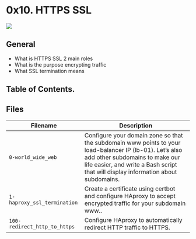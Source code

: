 # 0x10. HTTPS SSL

<img src="https://s3.amazonaws.com/intranet-projects-files/holbertonschool-sysadmin_devops/276/FlhGPEK.png">

## General

 * What is HTTPS SSL 2 main roles
 * What is the purpose encrypting traffic
 * What SSL termination means

## Table of Contents.

## Files


| Filename | Description |
| -------- | ----------- |
| `0-world_wide_web` | Configure your domain zone so that the subdomain www points to your load-balancer IP (lb-01). Let’s also add other subdomains to make our life easier, and write a Bash script that will display information about subdomains. |
| `1-haproxy_ssl_termination` | Create a certificate using certbot and configure HAproxy to accept encrypted traffic for your subdomain www..  |
|`100-redirect_http_to_https`| Configure HAproxy to automatically redirect HTTP traffic to HTTPS.|

